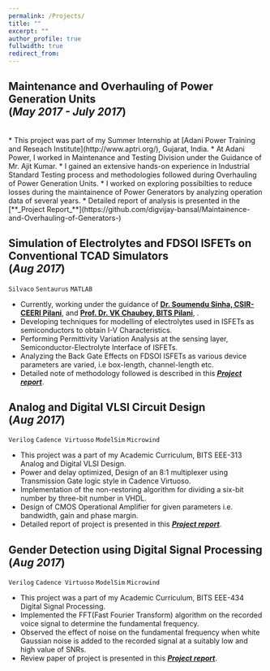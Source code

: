 ```yaml
---
permalink: /Projects/
title: ""
excerpt: ""
author_profile: true
fullwidth: true
redirect_from: 
---
```

## Maintenance and Overhauling of Power Generation Units <br>(_May 2017 - July 2017_)
<br>
* This project was part of my Summer Internship at [Adani Power Training and Reseach Institute](http://www.aptri.org/), Gujarat, India. 
* At Adani Power, I worked in Maintenance and Testing Division under the Guidance of Mr. Ajit Kumar.
* I gained an extensive hands-on experience in Industrial Standard Testing process and methodologies followed during Overhauling of Power Generation Units.
* I worked on exploring possibilties to reduce losses during the maintainence of Power Generators by analyzing operation data of several years.
* Detailed report of analysis is presented in the [**_Project Report_**](https://github.com/digvijay-bansal/Maintainence-and-Overhauling-of-Generators-)


## Simulation of Electrolytes and FDSOI ISFETs on Conventional TCAD Simulators <br>(_Aug 2017_)
`Silvaco` `Sentaurus` `MATLAB`<br>
* Currently, working under the guidance of [**Dr. Soumendu Sinha, CSIR-CEERI Pilani**](https://www.ceeri.res.in/profiles/soumendu-sinha), and [**Prof. Dr. VK Chaubey, BITS Pilani**](http://universe.bits-pilani.ac.in/Pilani/vkc/profile), .
* Developing techniques for modelling of electrolytes used in ISFETs as semiconductors to obtain I-V Characteristics.
* Performing Permittivity Variation Analysis at the sensing layer, Semiconductor-Electrolyte Interface of ISFETs.
* Analyzing the Back Gate Effects on FDSOI ISFETs as various device parameters are varied, i.e box-length, channel-length etc.
* Detailed note of methodology followed is described in this [**_Project report_**](https://github.com/digvijay-bansal/Simulation-of-FDSOI-ISFETS).

## Analog and Digital VLSI Circuit Design<br>(_Aug 2017_)
`Verilog` `Cadence Virtuoso` `ModelSim` `Microwind`<br>
* This project was a part of my Academic Curriculum, BITS EEE-313 Analog and Digital VLSI Design.
* Power and delay optimized, Design of an 8:1 multiplexer using Transmission Gate logic style in Cadence Virtuoso.
* Implementation of the non-restoring algorithm for dividing a six-bit number by three-bit number in VHDL.
* Design of CMOS Operational Amplifier for given parameters i.e. bandwidth, gain and phase margin.<br>
* Detailed report of project is presented in this [**_Project report_**](https://github.com/digvijay-bansal/ADVD-Project/blob/master/ADVD%20Digital%20Assignment.pdf).

## Gender Detection using Digital Signal Processing<br>(_Aug 2017_)
`Verilog` `Cadence Virtuoso` `ModelSim` `Microwind`<br>
* This project was a part of my Academic Curriculum, BITS EEE-434 Digital Signal Processing.
* Implemented the FFT(Fast Fourier Transform) algorithm on the recorded voice signal to determine the fundamental frequency.
* Observed the effect of noise on the fundamental frequency when white Gaussian noise is added to the recorded signal at a suitably low and high value of SNRs.<br>
* Review paper of project is presented in this [**_Project report_**](https://github.com/digvijay-bansal/Gender-Detection).



